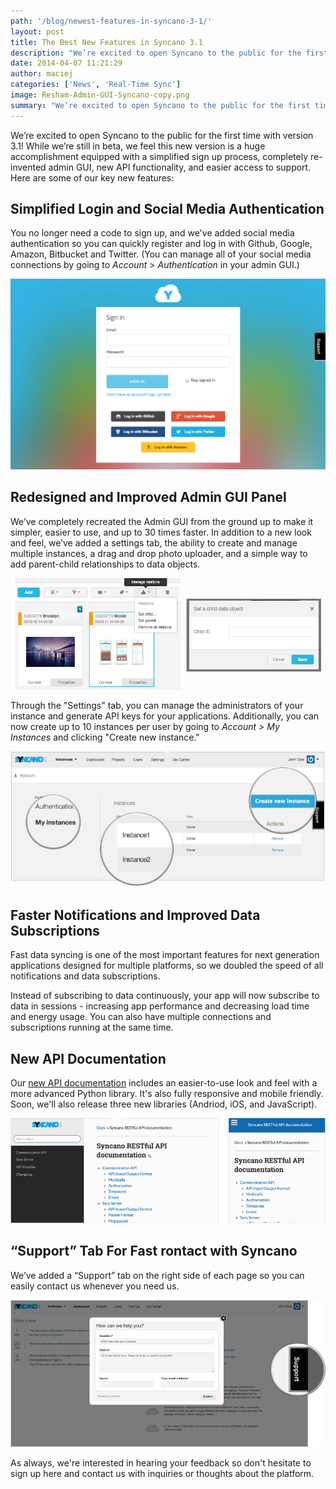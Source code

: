 ```yaml
---
path: '/blog/newest-features-in-syncano-3-1/'
layout: post
title: The Best New Features in Syncano 3.1
description: "We’re excited to open Syncano to the public for the first time with version 3.1! Here are some of our key new features..."
date: 2014-04-07 11:21:29
author: maciej
categories: ['News', 'Real-Time Sync']
image: Resham-Admin-GUI-Syncano-copy.png
summary: "We’re excited to open Syncano to the public for the first time with version 3.1! While we’re still in beta, we feel this new version is a huge accomplishment equipped with a simplified sign up process, completely re-invented admin GUI, new API functionality, and easier access to support. Here are some of our key new features"
---
```

We’re excited to open Syncano to the public for the first time with version 3.1! While we’re still in beta, we feel this new version is a huge accomplishment equipped with a simplified sign up process, completely re-invented admin GUI, new API functionality, and easier access to support. Here are some of our key new features:

## Simplified Login and Social Media Authentication

You no longer need a code to sign up, and we've added social media authentication so you can quickly register and log in with Github, Google, Amazon, Bitbucket and Twitter. (You can manage all of your social media connections by going to _Account_ > _Authentication_ in your admin GUI.)

![Login Page 3-1](Screen-shot-2014-04-06-at-9.43.59-PM.png)

## Redesigned and Improved Admin GUI Panel

We’ve completely recreated the Admin GUI from the ground up to make it simpler, easier to use, and up to 30 times faster. In addition to a new look and feel, we’ve added a settings tab, the ability to create and manage multiple instances, a drag and drop photo uploader, and a simple way to add parent-child relationships to data objects.

![Set Child or Parent](data-object.png)

Through the "Settings" tab, you can manage the administrators of your instance and generate API keys for your applications. Additionally, you can now create up to 10 instances per user by going to _Account > My Instances_ and clicking "Create new instance."

![Instances](Instances.png)

## Faster Notifications and Improved Data Subscriptions

Fast data syncing is one of the most important features for next generation applications designed for multiple platforms, so we doubled the speed of all notifications and data subscriptions.

Instead of subscribing to data continuously, your app will now subscribe to data in sessions - increasing app performance and decreasing load time and energy usage. You can also have multiple connections and subscriptions running at the same time.

## New API Documentation

Our [new API documentation](https://login.syncano.com/docs/rest/) includes an easier-to-use look and feel with a more advanced Python library. It's also fully responsive and mobile friendly. Soon, we'll also release three new libraries (Andriod, iOS, and JavaScript).

![Documentation](Documentation.png)

## “Support” Tab For Fast rontact with Syncano

We’ve added a “Support” tab on the right side of each page so you can easily contact us whenever you need us.

![Support](Support.png)

As always, we're interested in hearing your feedback so don't hesitate to sign up here and contact us with inquiries or thoughts about the platform.
